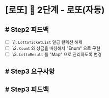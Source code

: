 # [로또] 🚀 2단계 - 로또(자동)


## # Step2 피드백

- [ ] \1. `LottoTicketList` 일급 컬렉션 해제
- [ ] \2. `Count` 와 상금을 매칭해서 "Enum" 으로 구현
- [ ] \3. `LottoResult` 를 "Map" 으로 관리하도록 변경

## # Step3 요구사항


## # Step3 피드백
